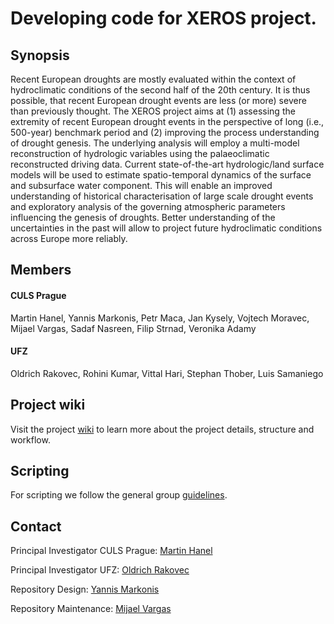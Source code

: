 # Developing code for XEROS project.

## Synopsis

Recent European droughts are mostly evaluated within the context of hydroclimatic conditions of the second 
half of the 20th century. It is thus possible, that recent European drought events are less (or more) severe 
than previously thought. The XEROS project aims at (1) assessing the extremity of recent European drought events 
in the perspective of long (i.e., 500-year) benchmark period and (2) improving the process understanding of drought 
genesis. The underlying analysis will employ a multi-model reconstruction of hydrologic variables using the 
palaeoclimatic reconstructed driving data. Current state-of-the-art hydrologic/land surface models will be used 
to estimate spatio-temporal dynamics of the surface and subsurface water component. This will enable an improved 
understanding of historical characterisation of large scale drought events and exploratory analysis of the governing 
atmospheric parameters influencing the genesis of droughts. Better understanding of the uncertainties in the past 
will allow to project future hydroclimatic conditions across Europe more reliably.

## Members

#### CULS Prague
Martin Hanel, Yannis Markonis, Petr Maca, Jan Kysely, Vojtech Moravec, Mijael Vargas, Sadaf Nasreen, Filip Strnad, Veronika Adamy 

#### UFZ
Oldrich Rakovec, Rohini Kumar, Vittal Hari, Stephan Thober, Luis Samaniego

## Project wiki
Visit the project [wiki](https://github.com/KVHEM/XEROS/wiki) to learn more about the project details, structure and workflow.

## Scripting 
For scripting we follow the general group [guidelines](https://github.com/KVHEM/how_we_work/blob/master/CONTRIBUTING.md). 

## Contact
Principal Investigator CULS Prague: [Martin Hanel](mailto:hanel@fzp.czu.cz)  

Principal Investigator UFZ: [Oldrich Rakovec](mailto:oldrich.rakovec@ufz.de)

Repository Design: [Yannis Markonis](mailto:markonis@fzp.czu.cz)  

Repository Maintenance: [Mijael Vargas](mailto:vargas_godoy@fzp.czu.cz)
